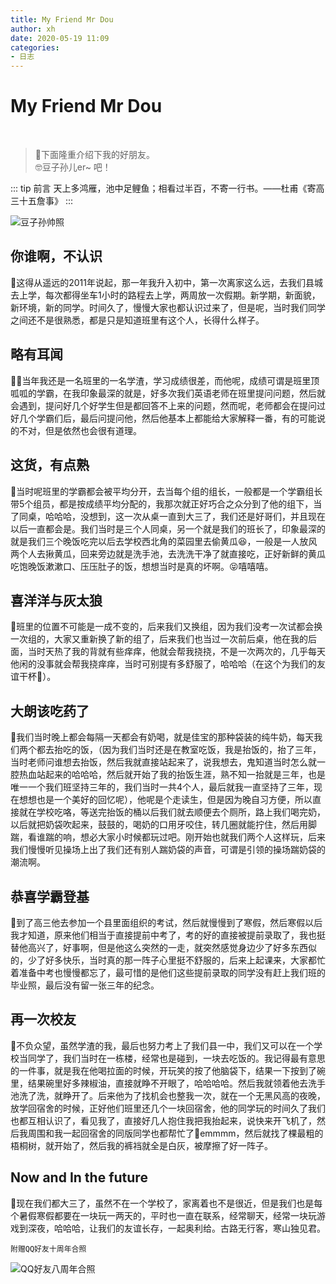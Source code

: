 ```yaml
---
title: My Friend Mr Dou
author: xh
date: 2020-05-19 11:09
categories:
- 日志
---
```


# My Friend Mr Dou

<br />

> 🤗下面隆重介绍下我的好朋友。<br />
  🤓豆子孙儿er~ 吧！

::: tip 前言
天上多鸿雁，池中足鲤鱼；相看过半百，不寄一行书。——杜甫《寄高三十五詹事》
::: 

![豆子孙帅照](http://cdn.jsdelivr.net/gh/xh-0/picture-bed/blog/hello-friend-douzi.jpg)

## 你谁啊，不认识
🎯这得从遥远的2011年说起，那一年我升入初中，第一次离家这么远，去我们县城去上学，每次都得坐车1小时的路程去上学，两周放一次假期。新学期，新面貌，新环境，新的同学。时间久了，慢慢大家也都认识过来了，但是呢，当时我们同学之间还不是很熟悉，都是只是知道班里有这个人，长得什么样子。

## 略有耳闻
👩‍💻当年我还是一名班里的一名学渣，学习成绩很差，而他呢，成绩可谓是班里顶呱呱的学霸，在我印象最深的就是，好多次我们英语老师在班里提问问题，然后就会遇到，提问好几个好学生但是都回答不上来的问题，然而呢，老师都会在提问过好几个学霸们后，最后问提问他，然后他基本上都能给大家解释一番，有的可能说的不对，但是依然也会很有道理。
## 这货，有点熟
📐当时呢班里的学霸都会被平均分开，去当每个组的组长，一般都是一个学霸组长带5个组员，都是按成绩平均分配的，我那次就正好巧合之众分到了他的组下，当了同桌，哈哈哈，没想到，这一次从桌一直到大三了，我们还是好哥们，并且现在以后一直都会是。我们当时是三个人同桌，另一个就是我们的班长了，印象最深的就是我们三个晚饭吃完以后去学校西北角的菜园里去偷黄瓜😆，一般是一人放风两个人去揪黄瓜，回来旁边就是洗手池，去洗洗干净了就直接吃，正好新鲜的黄瓜吃饱晚饭漱漱口、压压肚子的饭，想想当时是真的坏啊。😝嘻嘻嘻。
## 喜洋洋与灰太狼
📅班里的位置不可能是一成不变的，后来我们又换组，因为我们没考一次试都会换一次组的，大家又重新换了新的组了，后来我们也当过一次前后桌，他在我的后面，当时天热了我的背就有些痒痒，他就会帮我挠挠，不是一次两次的，几乎每天他闲的没事就会帮我挠痒痒，当时可别提有多舒服了，哈哈哈（在这个为我们的友谊干杯🍻）。
## 大朗该吃药了
🎏我们当时晚上都会每隔一天都会有奶喝，就是佳宝的那种袋装的纯牛奶，每天我们两个都去抬吃的饭，（因为我们当时还是在教室吃饭，我是抬饭的，抬了三年，当时老师问谁想去抬饭，然后我就直接站起来了，说我想去，鬼知道当时怎么就一腔热血站起来的哈哈哈，然后就开始了我的抬饭生涯，熟不知一抬就是三年，也是唯一一个我们班坚持三年的，我们当时一共4个人，最后就我一直坚持了三年，现在想想也是一个美好的回忆呢），他呢是个走读生，但是因为晚自习方便，所以直接就在学校吃咯，等送完抬饭的桶以后我们就去顺便去个厕所，路上我们喝完奶，以后就把奶袋吹起来，鼓鼓的，喝奶的口用牙咬住，转几圈就能拧住，然后用脚踹，看谁踹的响，想必大家小时候都玩过吧。刚开始也就我们两个人这样玩，后来我们慢慢听见操场上出了我们还有别人踹奶袋的声音，可谓是引领的操场踹奶袋的潮流啊。
## 恭喜学霸登基
📧到了高三他去参加一个县里面组织的考试，然后就慢慢到了寒假，然后寒假以后我才知道，原来他们相当于直接提前中考了，考的好的直接被提前录取了，我也挺替他高兴了，好事啊，但是他这么突然的一走，就突然感觉身边少了好多东西似的，少了好多快乐，当时真的那一阵子心里挺不舒服的，后来上起课来，大家都忙着准备中考也慢慢都忘了，最可惜的是他们这些提前录取的同学没有赶上我们班的毕业照，最后没有留一张三年的纪念。
## 再一次校友
🎎不负众望，虽然学渣的我，最后也努力考上了我们县一中，我们又可以在一个学校当同学了，我们当时在一栋楼，经常也是碰到，一块去吃饭的。我记得最有意思的一件事，就是我在他喝拉面的时候，开玩笑的按了他脑袋下，结果一下按到了碗里，结果碗里好多辣椒油，直接就睁不开眼了，哈哈哈哈。然后我就领着他去洗手池洗了洗，就睁开了。后来他为了找机会也整我一次，就在一个无黑风高的夜晚，放学回宿舍的时候，正好他们班里还几个一块回宿舍，他的同学玩的时间久了我们也都互相认识了，看见我了，直接好几人抱住我把我抬起来，说快来开飞机了，然后我周围和我一起回宿舍的同版同学也都帮忙了😤emmmm，然后就找了棵最粗的梧桐树，就开始了，然后我的裤裆就全是白灰，被摩擦了好一阵子。
## Now and In the future
🙌现在我们都大三了，虽然不在一个学校了，家离着也不是很近，但是我们也是每个暑假寒假都要在一块玩一两天的，平时也一直在联系，经常聊天，经常一块玩游戏到深夜，哈哈哈，让我们的友谊长存，一起奥利给。古路无行客，寒山独见君。

``` 
附赠QQ好友十周年合照 
```
![QQ好友八周年合照](http://cdn.jsdelivr.net/gh/xh-0/picture-bed/blog/1590542473319.jpg)





